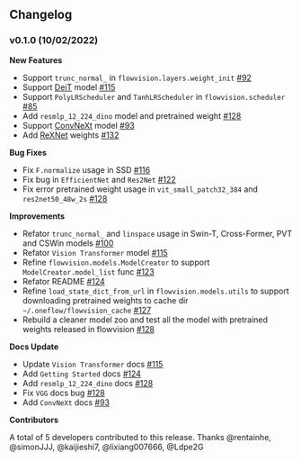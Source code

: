 ## Changelog

### v0.1.0 (10/02/2022)

**New Features**

- Support `trunc_normal_` in `flowvision.layers.weight_init` [#92](https://github.com/Oneflow-Inc/vision/pull/92)
- Support [DeiT](https://arxiv.org/abs/2012.12877) model [#115](https://github.com/Oneflow-Inc/vision/pull/115)
- Support `PolyLRScheduler` and `TanhLRScheduler` in `flowvision.scheduler` [#85](https://github.com/Oneflow-Inc/vision/pull/85)
- Add `resmlp_12_224_dino` model and pretrained weight [#128](https://github.com/Oneflow-Inc/vision/pull/128)
- Support [ConvNeXt](https://arxiv.org/abs/2201.03545) model [#93](https://github.com/Oneflow-Inc/vision/pull/93)
- Add [ReXNet](https://arxiv.org/abs/2007.00992) weights [#132](https://github.com/Oneflow-Inc/vision/pull/132)


**Bug Fixes**

- Fix `F.normalize` usage in SSD [#116](https://github.com/Oneflow-Inc/vision/pull/116)
- Fix bug in `EfficientNet` and `Res2Net` [#122](https://github.com/Oneflow-Inc/vision/pull/122)
- Fix error pretrained weight usage in `vit_small_patch32_384` and `res2net50_48w_2s` [#128](https://github.com/Oneflow-Inc/vision/pull/128)


**Improvements**

- Refator `trunc_normal_` and `linspace` usage in Swin-T, Cross-Former, PVT and CSWin models [#100](https://github.com/Oneflow-Inc/vision/pull/100)
- Refator `Vision Transformer` model [#115](https://github.com/Oneflow-Inc/vision/pull/115)
- Refine `flowvision.models.ModelCreator` to support `ModelCreator.model_list` func [#123](https://github.com/Oneflow-Inc/vision/pull/123)
- Refator README [#124](https://github.com/Oneflow-Inc/vision/pull/124)
- Refine `load_state_dict_from_url` in `flowvision.models.utils` to support downloading pretrained weights to cache dir `~/.oneflow/flowvision_cache` [#127](https://github.com/Oneflow-Inc/vision/pull/127)
- Rebuild a cleaner model zoo and test all the model with pretrained weights released in flowvision [#128](https://github.com/Oneflow-Inc/vision/pull/128)

**Docs Update**
- Update `Vision Transformer` docs [#115](https://github.com/Oneflow-Inc/vision/pull/115)
- Add `Getting Started` docs [#124](https://github.com/Oneflow-Inc/vision/pull/124)
- Add `resmlp_12_224_dino` docs [#128](https://github.com/Oneflow-Inc/vision/pull/128)
- Fix `VGG` docs bug [#128](https://github.com/Oneflow-Inc/vision/pull/128)
- Add `ConvNeXt` docs [#93](https://github.com/Oneflow-Inc/vision/pull/93)


**Contributors**

A total of 5 developers contributed to this release. Thanks @rentainhe, @simonJJJ, @kaijieshi7, @lixiang007666, @Ldpe2G


